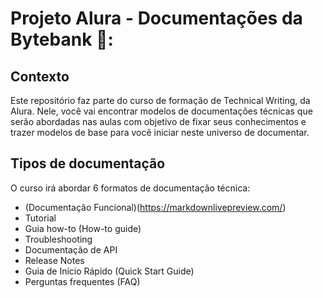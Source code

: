 # Projeto Alura - Documentações da Bytebank 🏦:

## Contexto
Este repositório faz parte do curso de formação de Technical Writing, da Alura. Nele, você vai encontrar modelos de documentações técnicas que serão abordadas nas aulas com objetivo de fixar seus conhecimentos e trazer modelos de base para você iniciar neste universo de documentar.

## Tipos de documentação
O curso irá abordar 6 formatos de documentação técnica:

- (Documentação Funcional)(https://markdownlivepreview.com/)
- Tutorial
- Guia how-to (How-to guide)
- Troubleshooting
- Documentação de API
- Release Notes
- Guia de Início Rápido (Quick Start Guide)
- Perguntas frequentes (FAQ)
